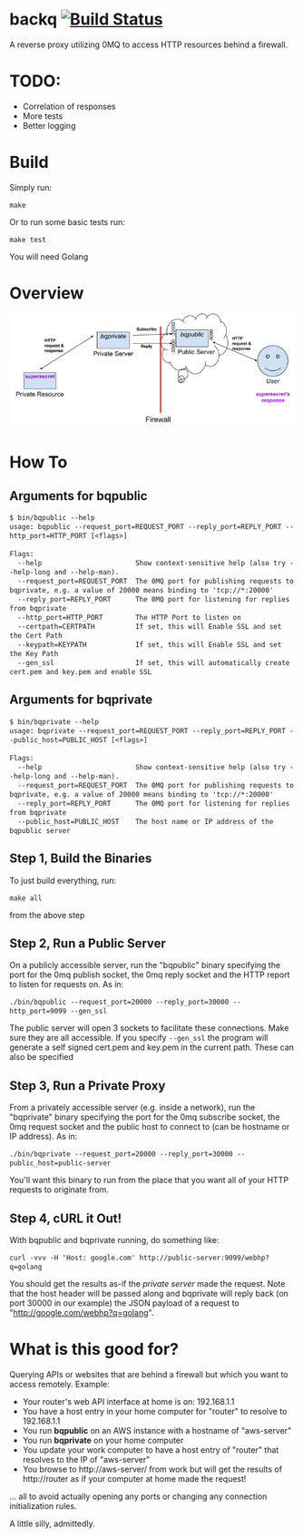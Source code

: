 # backq [![Build Status](https://travis-ci.org/xeb/backq.svg?branch=master)](https://travis-ci.org/xeb/backq)
A reverse proxy utilizing 0MQ to access HTTP resources behind a firewall.

# TODO:
* Correlation of responses
* More tests
* Better logging

# Build
Simply run:
```
make
```
Or to run some basic tests run:
```
make test
```
You will need Golang

# Overview
<img src="https://raw.githubusercontent.com/xeb/backq/master/backq-overview.png" />

# How To

## Arguments for bqpublic
```
$ bin/bqpublic --help
usage: bqpublic --request_port=REQUEST_PORT --reply_port=REPLY_PORT --http_port=HTTP_PORT [<flags>]

Flags:
  --help                       Show context-sensitive help (also try --help-long and --help-man).
  --request_port=REQUEST_PORT  The 0MQ port for publishing requests to bqprivate, e.g. a value of 20000 means binding to 'tcp://*:20000'
  --reply_port=REPLY_PORT      The 0MQ port for listening for replies from bqprivate
  --http_port=HTTP_PORT        The HTTP Port to listen on
  --certpath=CERTPATH          If set, this will Enable SSL and set the Cert Path
  --keypath=KEYPATH            If set, this will Enable SSL and set the Key Path
  --gen_ssl                    If set, this will automatically create cert.pem and key.pem and enable SSL
```

## Arguments for bqprivate
```
$ bin/bqprivate --help
usage: bqprivate --request_port=REQUEST_PORT --reply_port=REPLY_PORT --public_host=PUBLIC_HOST [<flags>]

Flags:
  --help                       Show context-sensitive help (also try --help-long and --help-man).
  --request_port=REQUEST_PORT  The 0MQ port for publishing requests to bqprivate, e.g. a value of 20000 means binding to 'tcp://*:20000'
  --reply_port=REPLY_PORT      The 0MQ port for listening for replies from bqprivate
  --public_host=PUBLIC_HOST    The host name or IP address of the bqpublic server

```

## Step 1, Build the Binaries
To just build everything, run:
```
make all
```
from the above step

## Step 2, Run a Public Server
On a publicly accessible server, run the "bqpublic" binary specifying the port for the 0mq publish socket, the 0mq reply socket and the HTTP report to listen for requests on.  As in:
```
./bin/bqpublic --request_port=20000 --reply_port=30000 --http_port=9099 --gen_ssl
```
The public server will open 3 sockets to facilitate these connections.  Make sure they are all accessible.  If you specify ```--gen_ssl``` the program will generate a self signed cert.pem and key.pem in the current path.  These can also be specified

## Step 3, Run a Private Proxy
From a privately accessible server (e.g. inside a network), run the "bqprivate" binary specifying the port for the 0mq subscribe socket, the 0mq request socket and the public host to connect to (can be hostname or IP address).  As in:
```
./bin/bqprivate --request_port=20000 --reply_port=30000 --public_host=public-server 
```
You'll want this binary to run from the place that you want all of your HTTP requests to originate from.

## Step 4, cURL it Out!
With bqpublic and bqprivate running, do something like:
```
curl -vvv -H 'Host: google.com' http://public-server:9099/webhp?q=golang
```
You should get the results as-if the *private server* made the request.  Note that the host header will be passed along and bqprivate will reply back (on port 30000 in our example) the JSON payload of a request to "http://google.com/webhp?q=golang".


# What is this good for?
Querying APIs or websites that are behind a firewall but which you want to access remotely.  Example:

* Your router's web API interface at home is on: 192.168.1.1
* You have a host entry in your home computer for "router" to resolve to 192.168.1.1
* You run **bqpublic** on an AWS instance with a hostname of "aws-server"
* You run **bqprivate** on your home computer
* You update your work computer to have a host entry of "router" that resolves to the IP of "aws-server"
* You browse to http://aws-server/ from work but will get the results of http://router as if your computer at home made the request!

... all to avoid actually opening any ports or changing any connection initialization rules.

A little silly, admittedly.

